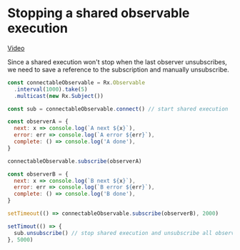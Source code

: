 # Stopping a shared observable execution
[Video](https://egghead.io/lessons/rxjs-stopping-a-shared-observable-execution)

Since a shared execution won't stop when the last observer unsubscribes, we need to save a reference to the subscription and manually unsubscribe.

```js
const connectableObservable = Rx.Observable
  .interval(1000).take(5)
  .multicast(new Rx.Subject())

const sub = connectableObservable.connect() // start shared execution

const observerA = {
  next: x => console.log(`A next ${x}`),
  error: err => console.log(`A error ${err}`),
  complete: () => console.log('A done'),
}

connectableObservable.subscribe(observerA)

const observerB = {
  next: x => console.log(`B next ${x}`),
  error: err => console.log(`B error ${err}`),
  complete: () => console.log('B done'),
}

setTimeout(() => connectableObservable.subscribe(observerB), 2000)

setTimout(() => {
  sub.unsubscribe() // stop shared execution and unsubscribe all observers
}, 5000)
```

